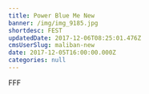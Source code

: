 ```yaml
---
title: Power Blue Me New
banner: /img/img_9185.jpg
shortdesc: FEST
updatedDate: 2017-12-06T08:25:01.476Z
cmsUserSlug: maliban-new
date: 2017-12-05T16:00:00.000Z
categories: null
---
```


FFF